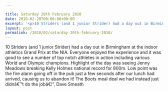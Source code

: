 ```yaml
---

title: Saturday 20th February 2010
date: 2010-02-20T00:00:00+00:00
excerpt: '<p>10 Striders (and 1 junior Strider) had a day out in Birmingham at the indoor athletics Grand Prix at the NIA. Everyone enjoyed the experience and it was good to see a number of top notch athletes in action including various World and Olympic champions. Highlight of the day was seeing Jenny Meadows breaking Kelly Holmes national record for 800m. Low point was the fire alarm going off in the pub just a few seconds after our lunch had arrived, causing us to abandon it! The Boots meal deal we had instead just didnâ€™t do the jobâ€¦", Dave Smeath</p>'
layout: post
permalink: /2010/02/saturday-20th-february-2010/
---
```

10 Striders (and 1 junior Strider) had a day out in Birmingham at the indoor athletics Grand Prix at the NIA. Everyone enjoyed the experience and it was good to see a number of top notch athletes in action including various World and Olympic champions. Highlight of the day was seeing Jenny Meadows breaking Kelly Holmes national record for 800m. Low point was the fire alarm going off in the pub just a few seconds after our lunch had arrived, causing us to abandon it! The Boots meal deal we had instead just didnâ€™t do the jobâ€¦&#8221;, Dave Smeath